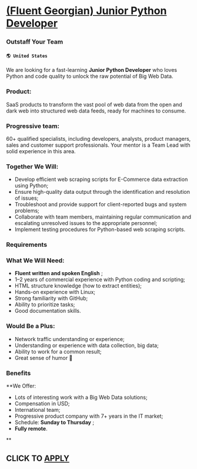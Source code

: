 # [(Fluent Georgian) Junior Python Developer](https://www.remotewlb.com/apply/fluent-georgian-junior-python-developer-81167)  
### Outstaff Your Team  
#### `🌎 United States`  

We are looking for a fast-learning **Junior Python Developer** who loves Python and code quality to unlock the raw potential of Big Web Data.

### Product:

SaaS products to transform the vast pool of web data from the open and dark web into structured web data feeds, ready for machines to consume.

### Progressive team:

60+ qualified specialists, including developers, analysts, product managers, sales and customer support professionals. Your mentor is a Team Lead with solid experience in this area.

### Together We Will:

  * Develop efficient web scraping scripts for E-Commerce data extraction using Python;
  * Ensure high-quality data output through the identification and resolution of issues;
  * Troubleshoot and provide support for client-reported bugs and system problems;
  * Collaborate with team members, maintaining regular communication and escalating unresolved issues to the appropriate personnel;
  * Implement testing procedures for Python-based web scraping scripts.

### Requirements

### What We Will Need:

  *  **Fluent written and spoken English** ;
  * 1–2 years of commercial experience with Python coding and scripting; 
  * HTML structure knowledge (how to extract entities);
  * Hands-on experience with Linux;
  * Strong familiarity with GitHub;
  * Ability to prioritize tasks; 
  * Good documentation skills. 

### Would Be a Plus:

  * Network traffic understanding or experience; 
  * Understanding or experience with data collection, big data;
  * Ability to work for a common result;
  * Great sense of humor 🙂

### Benefits

 **We Offer:

  * Lots of interesting work with a Big Web Data solutions;
  * Compensation in USD;
  * International team;
  * Progressive product company with 7+ years in the IT market;
  * Schedule: **Sunday to Thursday** ;
  *  **Fully remote**.

**

  
## CLICK TO [APPLY](https://www.remotewlb.com/apply/fluent-georgian-junior-python-developer-81167)

